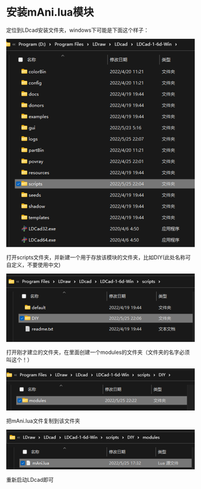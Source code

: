 # 安装mAni.lua模块

定位到LDcad安装文件夹，windows下可能是下面这个样子：

![LDcad install directory](img/ldcad_install_directory.png)

打开scripts文件夹，并新建一个用于存放该模块的文件夹，比如DIY(此处名称可自定义，不要使用中文)

![创建文件夹](img/step_1.png)

打开刚才建立的文件夹，在里面创建一个modules的文件夹（文件夹的名字必须叫这个！）

![创建文件夹](img/step_2.png)

把mAni.lua文件复制到该文件夹

![创建文件夹](img/step_3.png)

重新启动LDcad即可




